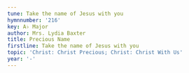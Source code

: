 ```yaml
---
tune: Take the name of Jesus with you
hymnnumber: '216'
key: A♭ Major
author: Mrs. Lydia Baxter
title: Precious Name
firstline: Take the name of Jesus with you
topic: 'Christ: Christ Precious; Christ: Christ With Us'
year: '-'
---
```

